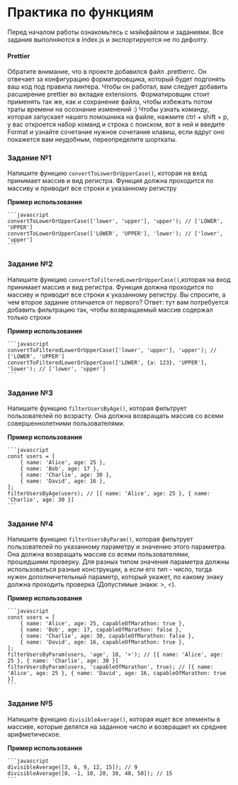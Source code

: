 # Практика по функциям

Перед началом работы ознакомьтесь с мэйкфайлом и заданиями.
Все задания выполняются в index.js и экспортируются не по дефолту.

#### Prettier

Обратите внимание, что в проекте добавился файл .prettierrc. Он отвечает за конфигурацию форматировщика, который будет подгонять ваш код под правила линтера. Чтобы он работал, вам следует добавить расширение prettier во вкладке extensions. Форматировщик стоит применять так же, как и сохранение файла, чтобы избежать потом траты времени на осознание изменений :) Чтобы узнать команду, которая запускает нашего помошника на файле, нажмите ctrl + shift + p, у вас откроется набор команд и строка с поиском, вот в ней и введите Format и узнайте сочетание нужное сочетание клавиш, если вдруг оно покажется вам неудобным, переопределите шорткаты.

### Задание №1

Напишите функцию `convertToLowerOrUpperCase()`, которая на вход принимает массив и вид регистра. Функция должна проходится по массиву и приводит все строки к указанному регистру

**Пример использования**

    ```javascript
    convertToLowerOrUpperCase(['lower', 'upper'], 'upper'); // ['LOWER', 'UPPER']
    convertToLowerOrUpperCase(['LOWER', 'UPPER'], 'lower'); // ['lower', 'upper']
    ```

### Задание №2

Напишите функцию `convertToFilteredLowerOrUpperCase()`,которая на вход принимает массив и вид регистра. Функция должна проходится по массиву и приводит все строки к указанному регистру.
Вы спросите, а чем второе задание отличается от первого?
Ответ: тут вам потребуется добавить фильтрацию так, чтобы возвращаемый массив содержал только строки

**Пример использования**

    ```javascript
    convertToFilteredLowerOrUpperCase(['lower', 'upper'], 'upper'); // ['LOWER', 'UPPER']
    convertToFilteredLowerOrUpperCase(['LOWER', {a: 123}, 'UPPER'], 'lower'); // ['lower', 'upper']
    ```

### Задание №3

Напишите функцию `filterUsersByAge()`, которая фильтрует пользователей по возрасту. Она должна возвращать массив со всеми совершеннолетними пользователями.

**Пример использования**

    ```javascript
    const users = [
        { name: 'Alice', age: 25 },
        { name: 'Bob', age: 17 },
        { name: 'Charlie', age: 30 },
        { name: 'David', age: 16 },
    ];
    filterUsersByAge(users); // [{ name: 'Alice', age: 25 }, { name: 'Charlie', age: 30 }]
    ```

### Задание №4

Напишите функцию `filterUsersByParam()`, которая фильтрует пользователей по указанному параметру и значению этого параметра. Она должна возвращать массив со всеми пользователями, прошедшими проверку. Для разных типом значения параметра должны использоваться разные конструкции, а если его тип - число, тогда нужен дополничетельный параметр, который укажет, по какому знаку должна проходить проверка (Допустимые знаки: >, <).

**Пример использования**

    ```javascript
    const users = [
        { name: 'Alice', age: 25, capableOfMarathon: true },
        { name: 'Bob', age: 17, capableOfMarathon: false },
        { name: 'Charlie', age: 30, capableOfMarathon: false },
        { name: 'David', age: 16, capableOfMarathon: true },
    ];
    filterUsersByParam(users, 'age', 18, '>'); // [{ name: 'Alice', age: 25 }, { name: 'Charlie', age: 30 }]
    filterUsersByParam(users, 'capableOfMarathon', true); // [{ name: 'Alice', age: 25 }, { name: 'David', age: 16, capableOfMarathon: true }]
    ```

### Задание №5

Напишите функцию `divisibleAverage()`, которая ищет все элементы в массиве, которые делятся на заданное число и возвращает их среднее арифметическое.

**Пример использования**

    ```javascript
    divisibleAverage([3, 6, 9, 12, 15]); // 9
    divisibleAverage([0, -1, 10, 20, 30, 40, 50]); // 15
    ```
